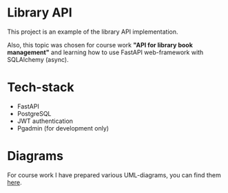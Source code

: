 # Library API

This project is an example of the library API implementation.

Also, this topic was chosen for course work **"API for library book management"**
and learning how to use FastAPI web-framework with SQLAlchemy (async).

# Tech-stack
- FastAPI
- PostgreSQL
- JWT authentication
- Pgadmin (for development only)


# Diagrams

For course work I have prepared various UML-diagrams, 
you can find them 
[here](https://github.com/banchinche/book-library/tree/master/diagrams).
